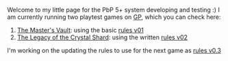 Welcome to my little page for the PbP 5+ system developing and testing :)
I am currently running two playtest games on [GP](https://gamersplane.com/), which you can check here:  
  
  1) [The Master's Vault](https://github.com/CN3ves/System/test1.html): using the basic [rules v01](https://github.com/CN3ves/System/rules1.html)  
  2) [The Legacy of the Crystal Shard](https://github.com/CN3ves/System/test2.html): using the written [rules v02](https://github.com/CN3ves/System/rules2.html)  
    
I'm working on the updating the rules to use for the next game as [rules v0.3](https://github.com/CN3ves/System/rules3.html)
